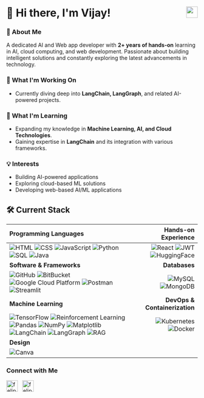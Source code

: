 <h1 align="left">
    👋 Hi there, I'm Vijay!  
    <a href="mailto:rsvijaynkl@gmail.com" target="blank">
        <img align="right" src="https://ouch-cdn2.icons8.com/Q_mKQhLvgHc4CpJslA6YAg1orkPp2LG3W6rdaEQZ1oo/rs:fit:456:456/czM6Ly9pY29uczgu/b3VjaC1wcm9kLmFz/c2V0cy9wbmcvOTYv/MzE3NWFhMzAtMmQw/Yi00MDgyLTlhZWMt/ZWUyZGNlYzQwYmM0/LnBuZw.png" alt="gmail" height="30" />
    </a>
</h1>

### 🚀 About Me
A dedicated AI and Web app developer with **2+ years of hands-on** learning in AI, cloud computing, and web development. Passionate about building intelligent solutions and constantly exploring the latest advancements in technology.

### 🔭 What I'm Working On
- Currently diving deep into **LangChain, LangGraph**, and related AI-powered projects.

### 🌱 What I'm Learning
- Expanding my knowledge in **Machine Learning, AI, and Cloud Technologies**.
- Gaining expertise in **LangChain** and its integration with various frameworks.

### 💡 Interests
- Building AI-powered applications
- Exploring cloud-based ML solutions
- Developing web-based AI/ML applications

## 🛠 Current Stack

| **Programming Languages** | **Hands-on Experience** |
| :--- | ---: |
| ![HTML](https://img.shields.io/badge/HTML5-E34F26?style=for-the-badge&logo=html5&logoColor=white) ![CSS](https://img.shields.io/badge/CSS3-1572B6?style=for-the-badge&logo=css3&logoColor=white) ![JavaScript](https://img.shields.io/badge/JavaScript-F7DF1E?style=for-the-badge&logo=javascript&logoColor=black) ![Python](https://img.shields.io/badge/Python-3776AB?style=for-the-badge&logo=python&logoColor=white) ![SQL](https://img.shields.io/badge/SQL-003B57?style=for-the-badge&logo=sqlite&logoColor=white) ![Java](https://img.shields.io/badge/Java-ED8B00?style=for-the-badge&logo=openjdk&logoColor=white) | ![React](https://img.shields.io/badge/React-20232A?style=for-the-badge&logo=react&logoColor=61DAFB) ![JWT](https://img.shields.io/badge/JSON_Web_Tokens-000000?style=for-the-badge&logo=json-web-tokens&logoColor=white) ![HuggingFace](https://img.shields.io/badge/HuggingFace-FFCC00?style=for-the-badge&logo=huggingface&logoColor=black) |
| **Software & Frameworks** | **Databases** |
| ![GitHub](https://img.shields.io/badge/GitHub-181717?style=for-the-badge&logo=github&logoColor=white) ![BitBucket](https://img.shields.io/badge/Bitbucket-0052CC?style=for-the-badge&logo=bitbucket&logoColor=white) ![Google Cloud Platform](https://img.shields.io/badge/Google_Cloud-4285F4?style=for-the-badge&logo=google-cloud&logoColor=white) ![Postman](https://img.shields.io/badge/Postman-FF6C37?style=for-the-badge&logo=postman&logoColor=white) ![Streamlit](https://img.shields.io/badge/Streamlit-FF4B4B?style=for-the-badge&logo=Streamlit&logoColor=white)  | ![MySQL](https://img.shields.io/badge/mysql-%2300f.svg?style=for-the-badge&logo=mysql&logoColor=white) ![MongoDB](https://img.shields.io/badge/MongoDB-4EA94B?style=for-the-badge&logo=mongodb&logoColor=white) |
| **Machine Learning** | **DevOps & Containerization** |
| ![TensorFlow](https://img.shields.io/badge/TensorFlow-FF6F00?style=for-the-badge&logo=tensorflow&logoColor=white) ![Reinforcement Learning](https://img.shields.io/badge/Reinforcement_Learning-0072C6?style=for-the-badge) ![Pandas](https://img.shields.io/badge/Pandas-150458?style=for-the-badge&logo=pandas&logoColor=white) ![NumPy](https://img.shields.io/badge/NumPy-013243?style=for-the-badge&logo=numpy&logoColor=white) ![Matplotlib](https://img.shields.io/badge/Matplotlib-11557C?style=for-the-badge) ![LangChain](https://img.shields.io/badge/LangChain-229954?style=for-the-badge&logo=Chainlink&logoColor=white) ![LangGraph](https://img.shields.io/badge/LangGraph-FF5733?style=for-the-badge&logo=GraphQL&logoColor=white) ![RAG](https://img.shields.io/badge/RAG_Model-0072C6?style=for-the-badge&logo=OpenAI&logoColor=white) | ![Kubernetes](https://img.shields.io/badge/Kubernetes-326CE5?style=for-the-badge&logo=kubernetes&logoColor=white) ![Docker](https://img.shields.io/badge/Docker-2496ED?style=for-the-badge&logo=docker&logoColor=white) |
| **Design** |
| ![Canva](https://img.shields.io/badge/Canva-00C4CC?style=for-the-badge&logo=canva&logoColor=white) |
### Connect with Me
<p align="left">
	<a href="https://www.linkedin.com/in/vijay-r-s/" target="blank"><img align="center" src="https://raw.githubusercontent.com/rahuldkjain/github-profile-readme-generator/master/src/images/icons/Social/linked-in-alt.svg" alt="felipeelia" height="30" /></a> &nbsp;
	<a href="https://www.instagram.com/iam_vijay._/" target="blank"><img align="center" src="https://raw.githubusercontent.com/rahuldkjain/github-profile-readme-generator/master/src/images/icons/Social/instagram.svg" alt="felipe.elia" height="30" /></a>&nbsp;
</p>
